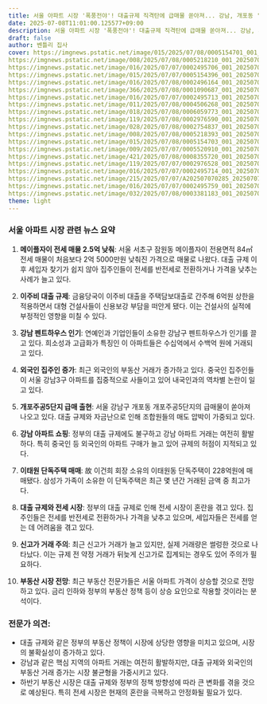 ```yaml
---
title: 서울 아파트 시장 '폭풍전야'! 대출규제 직격탄에 급매물 쏟아져... 강남, 개포동 '들썩' 가격은 '천정부지'!!!
date: 2025-07-08T11:01:00.125577+09:00
description: 서울 아파트 시장 '폭풍전야'! 대출규제 직격탄에 급매물 쏟아져... 강남, 개포동 '들썩' 가격은 '천정부지'!!!
draft: false
author: 벤틀리 집사
cover: https://imgnews.pstatic.net/image/015/2025/07/08/0005154701_001_20250708090618368.jpg 
https://imgnews.pstatic.net/image/008/2025/07/08/0005218210_001_20250708042018546.jpg 
https://imgnews.pstatic.net/image/016/2025/07/07/0002495706_001_20250707112411073.jpg 
https://imgnews.pstatic.net/image/015/2025/07/07/0005154396_001_20250707142610281.jpg 
https://imgnews.pstatic.net/image/016/2025/07/08/0002496164_001_20250708095111668.png 
https://imgnews.pstatic.net/image/366/2025/07/08/0001090687_001_20250708093510907.jpg 
https://imgnews.pstatic.net/image/016/2025/07/07/0002495713_001_20250707112714161.jpg 
https://imgnews.pstatic.net/image/011/2025/07/08/0004506268_001_20250708101512180.jpeg 
https://imgnews.pstatic.net/image/018/2025/07/08/0006059773_001_20250708100717183.jpg 
https://imgnews.pstatic.net/image/119/2025/07/08/0002976590_001_20250708070015068.jpeg 
https://imgnews.pstatic.net/image/028/2025/07/08/0002754837_001_20250708102419303.jpg 
https://imgnews.pstatic.net/image/008/2025/07/08/0005218393_001_20250708101821085.jpg 
https://imgnews.pstatic.net/image/015/2025/07/08/0005154703_001_20250708063114960.jpg 
https://imgnews.pstatic.net/image/009/2025/07/07/0005520910_001_20250707174612452.jpg 
https://imgnews.pstatic.net/image/421/2025/07/08/0008355720_001_20250708092533744.jpg 
https://imgnews.pstatic.net/image/119/2025/07/07/0002976528_001_20250707200308572.jpeg 
https://imgnews.pstatic.net/image/016/2025/07/07/0002495714_001_20250707112717141.jpg 
https://imgnews.pstatic.net/image/215/2025/07/07/A202507070285_20250707175614972.png 
https://imgnews.pstatic.net/image/016/2025/07/07/0002495759_001_20250707113822495.jpg 
https://imgnews.pstatic.net/image/032/2025/07/08/0003381183_001_20250708062615249.jpeg
theme: light
---
```


### 서울 아파트 시장 관련 뉴스 요약

1. **메이플자이 전세 매물 2.5억 낮춰**: 서울 서초구 잠원동 메이플자이 전용면적 84㎡ 전세 매물이 처음보다 2억 5000만원 낮춰진 가격으로 매물로 나왔다. 대출 규제 이후 세입자 찾기가 쉽지 않아 집주인들이 전세를 반전세로 전환하거나 가격을 낮추는 사례가 늘고 있다.

2. **이주비 대출 규제**: 금융당국이 이주비 대출을 주택담보대출로 간주해 6억원 상한을 적용하면서 대형 건설사들이 신용보강 부담을 떠안게 됐다. 이는 건설사의 실적에 부정적인 영향을 미칠 수 있다.

3. **강남 펜트하우스 인기**: 연예인과 기업인들이 소유한 강남구 펜트하우스가 인기를 끌고 있다. 희소성과 고급화가 특징인 이 아파트들은 수십억에서 수백억 원에 거래되고 있다.

4. **외국인 집주인 증가**: 최근 외국인의 부동산 거래가 증가하고 있다. 중국인 집주인들이 서울 강남3구 아파트를 집중적으로 사들이고 있어 내국인과의 역차별 논란이 일고 있다.

5. **개포주공5단지 급매 출현**: 서울 강남구 개포동 개포주공5단지의 급매물이 쏟아져 나오고 있다. 대출 규제와 자금난으로 인해 조합원들의 매도 압박이 가중되고 있다.

6. **강남 아파트 쇼핑**: 정부의 대출 규제에도 불구하고 강남 아파트 거래는 여전히 활발하다. 특히 중국인 등 외국인의 아파트 구매가 늘고 있어 규제의 허점이 지적되고 있다.

7. **이태원 단독주택 매매**: 故 이건희 회장 소유의 이태원동 단독주택이 228억원에 매매됐다. 삼성가 가족이 소유한 이 단독주택은 최근 몇 년간 거래된 금액 중 최고가다.

8. **대출 규제와 전세 시장**: 정부의 대출 규제로 인해 전세 시장이 혼란을 겪고 있다. 집주인들은 전세를 반전세로 전환하거나 가격을 낮추고 있으며, 세입자들은 전세를 얻는 데 어려움을 겪고 있다.

9. **신고가 거래 주의**: 최근 신고가 거래가 늘고 있지만, 실제 거래량은 썰렁한 것으로 나타났다. 이는 규제 전 약정 거래가 뒤늦게 신고가로 집계되는 경우도 있어 주의가 필요하다.

10. **부동산 시장 전망**: 최근 부동산 전문가들은 서울 아파트 가격이 상승할 것으로 전망하고 있다. 금리 인하와 정부의 부동산 정책 등이 상승 요인으로 작용할 것이라는 분석이다.

### 전문가 의견:

- 대출 규제와 같은 정부의 부동산 정책이 시장에 상당한 영향을 미치고 있으며, 시장의 불확실성이 증가하고 있다.
- 강남과 같은 핵심 지역의 아파트 거래는 여전히 활발하지만, 대출 규제와 외국인의 부동산 거래 증가는 시장 불균형을 가중시키고 있다.
- 하반기 부동산 시장은 대출 규제와 정부의 정책 방향성에 따라 큰 변화를 겪을 것으로 예상된다. 특히 전세 시장은 현재의 혼란을 극복하고 안정화될 필요가 있다.